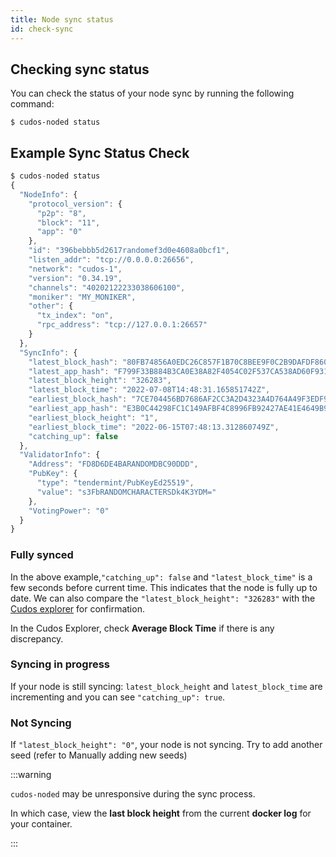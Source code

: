 ```yaml
---
title: Node sync status
id: check-sync
---
```


## Checking sync status

You can check the status of your node sync by running the following command:

```shell
$ cudos-noded status
```

## Example Sync Status Check

```js
$ cudos-noded status
{
  "NodeInfo": {
    "protocol_version": {
      "p2p": "8",
      "block": "11",
      "app": "0"
    },
    "id": "396bebbb5d2617randomef3d0e4608a0bcf1",
    "listen_addr": "tcp://0.0.0.0:26656",
    "network": "cudos-1",
    "version": "0.34.19",
    "channels": "40202122233038606100",
    "moniker": "MY_MONIKER",
    "other": {
      "tx_index": "on",
      "rpc_address": "tcp://127.0.0.1:26657"
    }
  },
  "SyncInfo": {
    "latest_block_hash": "80FB74856A0EDC26C857F1B70C8BEE9F0C2B9DAFDF8604B1AC4CEEF4443BBC2A",
    "latest_app_hash": "F799F33B884B3CA0E38A82F4054C02F537CA538AD60F9314214D139EE59E71D4",
    "latest_block_height": "326283",
    "latest_block_time": "2022-07-08T14:48:31.165851742Z",
    "earliest_block_hash": "7CE704456BD7686AF2CC3A2D4323A4D764A49F3EDF9178E0BDCAFF900E12F5F2",
    "earliest_app_hash": "E3B0C44298FC1C149AFBF4C8996FB92427AE41E4649B934CA495991B7852B855",
    "earliest_block_height": "1",
    "earliest_block_time": "2022-06-15T07:48:13.312860749Z",
    "catching_up": false
  },
  "ValidatorInfo": {
    "Address": "FD8D6DE4BARANDOMDBC90DDD",
    "PubKey": {
      "type": "tendermint/PubKeyEd25519",
      "value": "s3FbRANDOMCHARACTERSDk4K3YDM="
    },
    "VotingPower": "0"
  }
}
```
### Fully synced

In the above example,`"catching_up": false` and `"latest_block_time"` is a few seconds before current time. This indicates that the node is fully up to date. We can also compare the `"latest_block_height": "326283"` with the [Cudos explorer](https://explorer.cudos.org/) for confirmation. 

In the Cudos Explorer, check **Average Block Time** if there is any discrepancy. 

### Syncing in progress

If your node is still syncing: `latest_block_height` and `latest_block_time` are incrementing and you can see `"catching_up": true`.

### Not Syncing

If `"latest_block_height": "0"`, your node is not syncing. Try to add another seed (refer to Manually adding new seeds)

:::warning

`cudos-noded` may be unresponsive during the sync process. 

In which case, view the **last block height** from the current **docker log** for your container. 

:::




